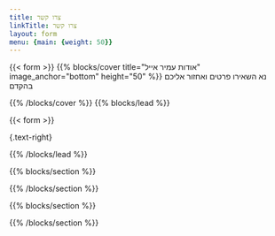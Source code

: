 ```yaml
---
title: צרו קשר
linkTitle: צרו קשר
layout: form
menu: {main: {weight: 50}}
---
```


{{< form >}}
{{% blocks/cover title="אודות עמיר אייל" image_anchor="bottom" height="50" %}}
נא השאירו פרטים ואחזור אליכם בהקדם 


{{% /blocks/cover %}}
{{% blocks/lead %}}

{{< form >}}


{.text-right}

{{% /blocks/lead %}}

{{% blocks/section %}} 




{{% /blocks/section %}}

{{% blocks/section %}}



{{% /blocks/section %}}
